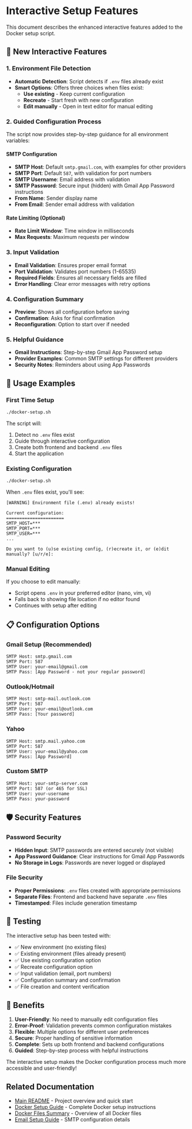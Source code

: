 # Interactive Setup Features

This document describes the enhanced interactive features added to the Docker setup script.

## 🎯 New Interactive Features

### 1. Environment File Detection
- **Automatic Detection**: Script detects if `.env` files already exist
- **Smart Options**: Offers three choices when files exist:
  - **Use existing** - Keep current configuration
  - **Recreate** - Start fresh with new configuration
  - **Edit manually** - Open in text editor for manual editing

### 2. Guided Configuration Process
The script now provides step-by-step guidance for all environment variables:

#### SMTP Configuration
- **SMTP Host**: Default `smtp.gmail.com`, with examples for other providers
- **SMTP Port**: Default `587`, with validation for port numbers
- **SMTP Username**: Email address with validation
- **SMTP Password**: Secure input (hidden) with Gmail App Password instructions
- **From Name**: Sender display name
- **From Email**: Sender email address with validation

#### Rate Limiting (Optional)
- **Rate Limit Window**: Time window in milliseconds
- **Max Requests**: Maximum requests per window

### 3. Input Validation
- **Email Validation**: Ensures proper email format
- **Port Validation**: Validates port numbers (1-65535)
- **Required Fields**: Ensures all necessary fields are filled
- **Error Handling**: Clear error messages with retry options

### 4. Configuration Summary
- **Preview**: Shows all configuration before saving
- **Confirmation**: Asks for final confirmation
- **Reconfiguration**: Option to start over if needed

### 5. Helpful Guidance
- **Gmail Instructions**: Step-by-step Gmail App Password setup
- **Provider Examples**: Common SMTP settings for different providers
- **Security Notes**: Reminders about using App Passwords

## 🔧 Usage Examples

### First Time Setup
```bash
./docker-setup.sh
```
The script will:
1. Detect no `.env` files exist
2. Guide through interactive configuration
3. Create both frontend and backend `.env` files
4. Start the application

### Existing Configuration
```bash
./docker-setup.sh
```
When `.env` files exist, you'll see:
```
[WARNING] Environment file (.env) already exists!

Current configuration:
======================
SMTP_HOST=***
SMTP_PORT=***
SMTP_USER=***
...

Do you want to (u)se existing config, (r)ecreate it, or (e)dit manually? [u/r/e]:
```

### Manual Editing
If you choose to edit manually:
- Script opens `.env` in your preferred editor (nano, vim, vi)
- Falls back to showing file location if no editor found
- Continues with setup after editing

## 📋 Configuration Options

### Gmail Setup (Recommended)
```
SMTP Host: smtp.gmail.com
SMTP Port: 587
SMTP User: your-email@gmail.com
SMTP Pass: [App Password - not your regular password]
```

### Outlook/Hotmail
```
SMTP Host: smtp-mail.outlook.com
SMTP Port: 587
SMTP User: your-email@outlook.com
SMTP Pass: [Your password]
```

### Yahoo
```
SMTP Host: smtp.mail.yahoo.com
SMTP Port: 587
SMTP User: your-email@yahoo.com
SMTP Pass: [App Password]
```

### Custom SMTP
```
SMTP Host: your-smtp-server.com
SMTP Port: 587 (or 465 for SSL)
SMTP User: your-username
SMTP Pass: your-password
```

## 🛡️ Security Features

### Password Security
- **Hidden Input**: SMTP passwords are entered securely (not visible)
- **App Password Guidance**: Clear instructions for Gmail App Passwords
- **No Storage in Logs**: Passwords are never logged or displayed

### File Security
- **Proper Permissions**: `.env` files created with appropriate permissions
- **Separate Files**: Frontend and backend have separate `.env` files
- **Timestamped**: Files include generation timestamp

## 🧪 Testing

The interactive setup has been tested with:
- ✅ New environment (no existing files)
- ✅ Existing environment (files already present)
- ✅ Use existing configuration option
- ✅ Recreate configuration option
- ✅ Input validation (email, port numbers)
- ✅ Configuration summary and confirmation
- ✅ File creation and content verification

## 🚀 Benefits

1. **User-Friendly**: No need to manually edit configuration files
2. **Error-Proof**: Validation prevents common configuration mistakes
3. **Flexible**: Multiple options for different user preferences
4. **Secure**: Proper handling of sensitive information
5. **Complete**: Sets up both frontend and backend configurations
6. **Guided**: Step-by-step process with helpful instructions

The interactive setup makes the Docker configuration process much more accessible and user-friendly!

## Related Documentation

- [Main README](../README.md) - Project overview and quick start
- [Docker Setup Guide](./DOCKER_SETUP.md) - Complete Docker setup instructions
- [Docker Files Summary](./DOCKER_FILES_SUMMARY.md) - Overview of all Docker files
- [Email Setup Guide](./EMAIL_SETUP_GUIDE.md) - SMTP configuration details